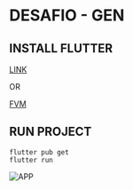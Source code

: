 # DESAFIO - GEN

## INSTALL FLUTTER

[LINK](https://docs.flutter.dev/get-started/install)

OR

[FVM](https://fvm.app/docs/getting_started/installation)

## RUN PROJECT

```
flutter pub get
flutter run
```

![APP](https://user-images.githubusercontent.com/1013698/218389266-4190e5c6-d834-4d34-b0bc-20a5b03f8d8d.jpg)
